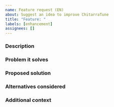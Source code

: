 ```yaml
---
name: Feature request (EN)
about: Suggest an idea to improve ChitarraTune
title: "Feature: "
labels: [enhancement]
assignees: []
---
```


### Description
<!-- Describe the feature you'd like -->

### Problem it solves
<!-- What problem or need does it address? -->

### Proposed solution
<!-- How should it work? Expected UX/UI? -->

### Alternatives considered

### Additional context
<!-- Mockups, references, etc. -->

